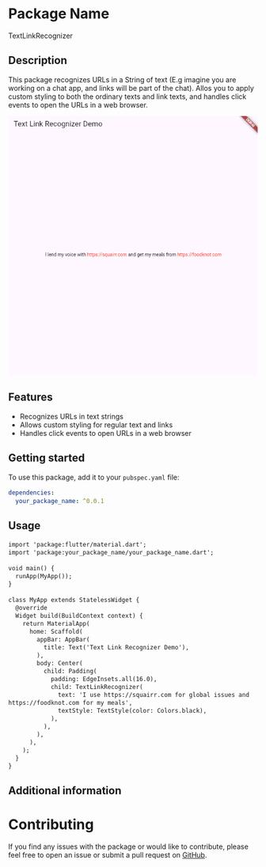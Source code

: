 # Package Name

TextLinkRecognizer

## Description

This package recognizes URLs in a String of text (E.g imagine you are working on a chat app, and links will be part of the chat). Allos you to apply custom styling to both the ordinary texts and link texts, and handles click events to open the URLs in a web browser.

![Alt text](sample.png)


## Features

- Recognizes URLs in text strings
- Allows custom styling for regular text and links
- Handles click events to open URLs in a web browser

## Getting started

To use this package, add it to your `pubspec.yaml` file:

```yaml
dependencies:
  your_package_name: ^0.0.1
```

## Usage

```
import 'package:flutter/material.dart';
import 'package:your_package_name/your_package_name.dart';

void main() {
  runApp(MyApp());
}

class MyApp extends StatelessWidget {
  @override
  Widget build(BuildContext context) {
    return MaterialApp(
      home: Scaffold(
        appBar: AppBar(
          title: Text('Text Link Recognizer Demo'),
        ),
        body: Center(
          child: Padding(
            padding: EdgeInsets.all(16.0),
            child: TextLinkRecognizer(
              text: 'I use https://squairr.com for global issues and https://foodknot.com for my meals',
              textStyle: TextStyle(color: Colors.black),
            ),
          ),
        ),
      ),
    );
  }
}

```

## Additional information

# Contributing

If you find any issues with the package or would like to contribute, please feel free to open an issue or submit a pull request on [GitHub](https://github.com/Vicynet/text_recognizer).


